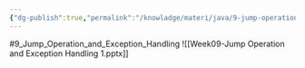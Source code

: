 ```yaml
---
{"dg-publish":true,"permalink":"/knowladge/materi/java/9-jump-operation-and-exception-handling/","dgPassFrontmatter":true,"noteIcon":"","created":"2024-06-15T12:22:56.893+07:00","updated":"2024-07-02T08:48:01.635+07:00"}
---
```


#9_Jump_Operation_and_Exception_Handling
![[Week09-Jump Operation and Exception Handling 1.pptx]]
